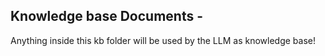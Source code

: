 ## Knowledge base Documents - 
Anything inside this kb folder will be used by the LLM as knowledge base!
